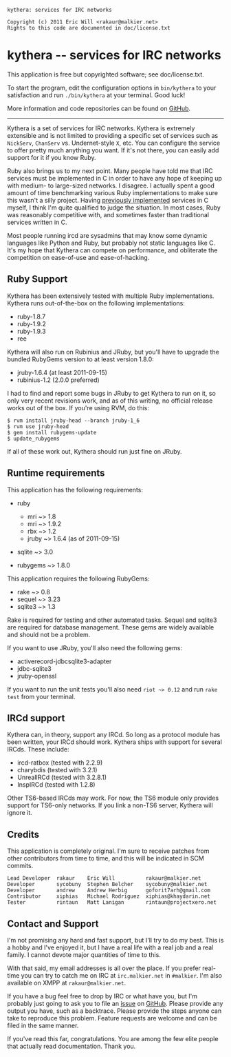     kythera: services for IRC networks

    Copyright (c) 2011 Eric Will <rakaur@malkier.net>
    Rights to this code are documented in doc/license.txt

kythera -- services for IRC networks
==========================================

This application is free but copyrighted software; see doc/license.txt.

To start the program, edit the configuration options in `bin/kythera` to
your satisfaction and run `./bin/kythera` at your terminal. Good luck!

More information and code repositories can be found on [GitHub][].

[github]: http://github.com/malkier/kythera/

--------------------------------------------------------------------------------

Kythera is a set of services for IRC networks. Kythera is extremely extensible
and is not limited to providing a specific set of services such as `NickServ`,
`ChanServ` vs. Undernet-style `X`, etc. You can configure the service to offer
pretty much anything you want. If it's not there, you can easily add support
for it if you know Ruby.

Ruby also brings us to my next point. Many people have told me that IRC services
must be implemented in C in order to have any hope of keeping up with medium-
to large-sized networks. I disagree. I actually spent a good amount of time
benchmarking various Ruby implementations to make sure this wasn't a silly
project. Having [previously implemented][shrike] services in C myself, I think
I'm quite qualified to judge the situation. In most cases, Ruby was reasonably
competitive with, and sometimes faster than traditional services written in C.

Most people running ircd are sysadmins that may know some dynamic languages
like Python and Ruby, but probably not static languages like C. It's my hope
that Kythera can compete on performance, and obliterate the competition on
ease-of-use and ease-of-hacking.

[shrike]: http://github.com/rakaur/shrike/

## Ruby Support ##

Kythera has been extensively tested with multiple Ruby implementations. Kythera
runs out-of-the-box on the following implementations:

  * ruby-1.8.7
  * ruby-1.9.2
  * ruby-1.9.3
  * ree

Kythera will also run on Rubinius and JRuby, but you'll have to upgrade the
bundled RubyGems version to at least version 1.8.0:

  * jruby-1.6.4 (at least 2011-09-15)
  * rubinius-1.2 (2.0.0 preferred)

I had to find and report some bugs in JRuby to get Kythera to run on it, so
only very recent revisions work, and as of this writing, no official release
works out of the box. If you're using RVM, do this:

    $ rvm install jruby-head --branch jruby-1_6
    $ rvm use jruby-head
    $ gem install rubygems-update
    $ update_rubygems

If all of these work out, Kythera should run just fine on JRuby.

## Runtime requirements ##

This application has the following requirements:

  * ruby
    * mri ~> 1.8
    * mri ~> 1.9.2
    * rbx ~> 1.2
    * jruby ~> 1.6.4 (as of 2011-09-15)

  * sqlite ~> 3.0
  * rubygems ~> 1.8.0

This application requires the following RubyGems:

  * rake ~> 0.8
  * sequel ~> 3.23
  * sqlite3 ~> 1.3

Rake is required for testing and other automated tasks. Sequel and sqlite3 are
required for database management. These gems are widely available and should
not be a problem.

If you want to use JRuby, you'll also need the following gems:

  * activerecord-jdbcsqlite3-adapter
  * jdbc-sqlite3
  * jruby-openssl

If you want to run the unit tests you'll also need `riot ~> 0.12` and run
`rake test` from your terminal.

## IRCd support ##

Kythera can, in theory, support any IRCd. So long as a protocol module has
been written, your IRCd should work. Kythera ships with support for several
IRCds. These include:

  * ircd-ratbox (tested with 2.2.9)
  * charybdis (tested with 3.2.1)
  * UnrealIRCd (tested with 3.2.8.1)
  * InspIRCd (tested with 1.2.8)

Other TS6-based IRCds may work. For now, the TS6 module only provides support
for TS6-only networks. If you link a non-TS6 server, Kythera will ignore it.

## Credits ##

This application is completely original. I'm sure to receive patches from other
contributors from time to time, and this will be indicated in SCM commits.

    Lead Developer  rakaur    Eric Will          rakaur@malkier.net
    Developer       sycobuny  Stephen Belcher    sycobuny@malkier.net
    Developer       andrew    Andrew Herbig      goforit7arh@gmail.com
    Contributor     xiphias   Michael Rodriguez  xiphias@khaydarin.net
    Tester          rintaun   Matt Lanigan       rintaun@projectxero.net
    
## Contact and Support ##

I'm not promising any hard and fast support, but I'll try to do my best. This
is a hobby and I've enjoyed it, but I have a real life with a real job and
a real family. I cannot devote major quantities of time to this.

With that said, my email addresses is all over the place. If you prefer
real-time you can try to catch me on IRC at `irc.malkier.net` in `#malkier`.
I'm also available on XMPP at `rakaur@malkier.net`.

If you have a bug feel free to drop by IRC or what have you, but I'm probably
just going to ask you to file an [issue][] on [GitHub][]. Please provide any
output you have, such as a backtrace. Please provide the steps anyone can take
to reproduce this problem. Feature requests are welcome and can be filed in
the same manner.

If you've read this far, congratulations. You are among the few elite people
that actually read documentation. Thank you.

[issue]: https://github.com/rakaur/kythera/issues
